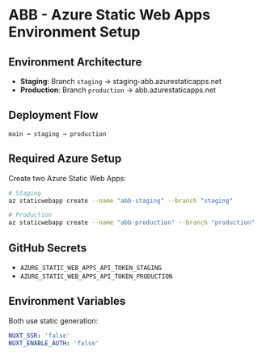 # ABB - Azure Static Web Apps Environment Setup

## Environment Architecture

- **Staging**: Branch `staging` → staging-abb.azurestaticapps.net
- **Production**: Branch `production` → abb.azurestaticapps.net

## Deployment Flow

```text
main → staging → production
```

## Required Azure Setup

Create two Azure Static Web Apps:

```bash
# Staging
az staticwebapp create --name "abb-staging" --branch "staging"

# Production
az staticwebapp create --name "abb-production" --branch "production"
```

## GitHub Secrets

- `AZURE_STATIC_WEB_APPS_API_TOKEN_STAGING`
- `AZURE_STATIC_WEB_APPS_API_TOKEN_PRODUCTION`

## Environment Variables

Both use static generation:

```yaml
NUXT_SSR: 'false'
NUXT_ENABLE_AUTH: 'false'
```
